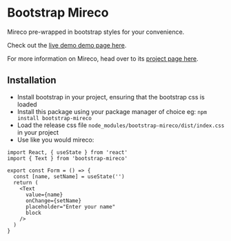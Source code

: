 # Bootstrap Mireco

Mireco pre-wrapped in bootstrap styles for your convenience.

Check out the [live demo demo page here][1].

For more information on Mireco, head over to its [project page here][2].

## Installation

- Install bootstrap in your project, ensuring that the bootstrap css is loaded
- Install this package using your package manager of choice eg: `npm install bootstrap-mireco`
- Load the release css file `node_modules/bootstrap-mireco/dist/index.css` in your project
- Use like you would mireco:

```
import React, { useState } from 'react'
import { Text } from 'bootstrap-mireco'

export const Form = () => {
  const [name, setName] = useState('')
  return (
    <Text
      value={name}
      onChange={setName}
      placeholder="Enter your name"
      block
    />
  )
}
```

[1]: https://bor3ham.github.io/bootstrap-mireco/
[2]: https://github.com/bor3ham/mireco/
